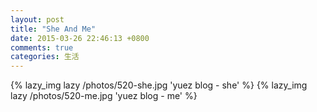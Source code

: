 ```yaml
---
layout: post
title: "She And Me"
date: 2015-03-26 22:46:13 +0800
comments: true
categories: 生活
---
```

{% lazy_img lazy /photos/520-she.jpg 'yuez blog - she' %}
{% lazy_img lazy /photos/520-me.jpg 'yuez blog - me' %}
